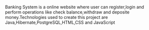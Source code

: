 Banking System is a online website where user can register,login and perform operations like check balance,withdraw and deposite money.Technologies used to create this project are Java,Hibernate,PostgreSQL,HTML,CSS and JavaScript
